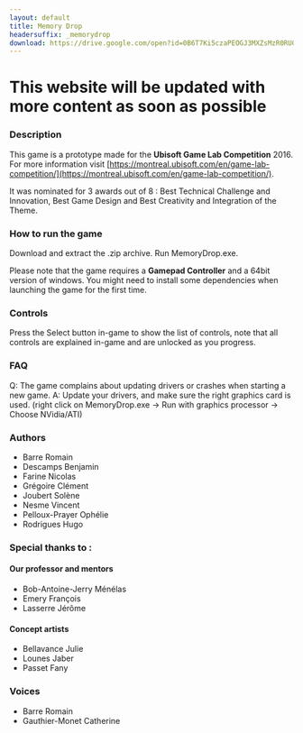 ```yaml
---
layout: default
title: Memory Drop
headersuffix: _memorydrop
download: https://drive.google.com/open?id=0B6T7Ki5czaPEOGJ3MXZsMzR0RU0
---
```


# This website will be updated with more content as soon as possible

### Description

This game is a prototype made for the **Ubisoft Game Lab Competition** 2016. For more information visit [https://montreal.ubisoft.com/en/game-lab-competition/](https://montreal.ubisoft.com/en/game-lab-competition/).

It was nominated for 3 awards out of 8 : Best Technical Challenge and Innovation, Best Game Design and Best Creativity and Integration of the Theme.


### How to run the game

Download and extract the .zip archive.
Run MemoryDrop.exe.

Please note that the game requires a **Gamepad Controller** and a 64bit version of windows. 
You might need to install some dependencies when launching the game for the first time.

### Controls

Press the Select button in-game to show the list of controls, note that all controls are explained in-game and are unlocked as you progress.

### FAQ

Q: The game complains about updating drivers or crashes when starting a new game.
A: Update your drivers, and make sure the right graphics card is used. (right click on MemoryDrop.exe -> Run with graphics processor -> Choose NVidia/ATI)


### Authors

* Barre Romain
* Descamps Benjamin
* Farine Nicolas
* Grégoire Clément
* Joubert Solène
* Nesme Vincent
* Pelloux-Prayer Ophélie
* Rodrigues Hugo

### Special thanks to :

#### Our professor and mentors

* Bob-Antoine-Jerry Ménélas
* Emery François
* Lasserre Jérôme

#### Concept artists

* Bellavance Julie
* Lounes Jaber
* Passet Fany

### Voices

* Barre Romain
* Gauthier-Monet Catherine
